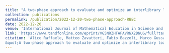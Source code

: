 ```yaml
---
title: "A two-phase approach to evaluate and optimize an interlibrary loan service: the case study of Provincia di Brescia"
collection: publications
permalink: /publication/2022-12-20-two-phase-approach-RBBC
date: 2022-12-20
venue: 'International Journal of Mathematical Education in Science and Technology'
link: 'https://www.tandfonline.com/eprint/VG5NRZHTAPAVRNX2DNUG/full?target=10.1080/0020739X.2022.2115421'
citation: 'Alice Raffaele, Matteo Zavatteri, Fabio Bazzoli, Marco Gussago, and Romeo Rizzi.
&quot;A two-phase approach to evaluate and optimize an interlibrary loan service: the case study of Provincia di Brescia&quot; in <i>6th AIROYoung Workshop – Operation Research and Data Science in Public Services</i>. AIROSpringer Series, 2023. To appear.'
---
```

